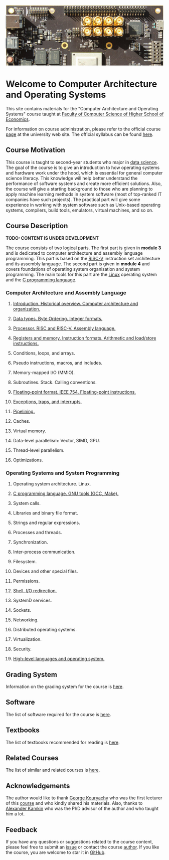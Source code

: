 ![SiFive HiFive Unleashed](images/hifive-unleashed-logo.png)

# Welcome to Computer Architecture and Operating Systems

This site contains materials for the "Computer Architecture and Operating Systems" course taught at
[Faculty of Computer Science of Higher School of Economics](https://cs.hse.ru/en/).

For information on course administration, please refer to the
official course [page](http://wiki.cs.hse.ru/ACOS_DSBA_2020/2021) at the university web site.
The official syllabus can be found [here](https://www.hse.ru/edu/courses/375268865).

## Course Motivation

This course is taught to second-year students who major in [data science](https://www.hse.ru/en/ba/data/).
The goal of the course is to give an introduction to how operating systems and hardware work under the hood,
which is essential for general computer science literacy.
This knowledge will help better understand the performance of software systems and create more efficient solutions.
Also, the course will give a starting background to those who are planning to apply machine learning methods
in system software (most of top-ranked IT companies have such projects).
The practical part will give some experience in working with system software such as Unix-based operating systems,
compilers, build tools, emulators, virtual machines, and so on. 

## Course Description

__TODO: CONTENT IS UNDER DEVELOPMENT__ 

The course consists of two logical parts.
The first part is given in __module 3__ and is dedicated to computer architecture and assembly language programming.
This part is based on the [RISC-V](https://en.wikipedia.org/wiki/RISC-V) instruction set architecture
and its assembly language.
The second part is given in __module 4__ and covers foundations of operating system organisation and system programming.
The main tools for this part are the [Linux](https://en.wikipedia.org/wiki/Linux) operating system and
the [C programming language](https://en.wikipedia.org/wiki/C_%28programming_language%29).

### Computer Architecture and Assembly Language

1. [Introduction. Historical overview. Computer architecture and organization.](part1ca/01_Introduction/lecture.md)
   <!--- [CODR] Chapter 1, [MIT 6.172] Lecture 1. [SCO] --> 

2. [Data types. Byte Ordering. Integer formats.](part1ca/02_DataTypes/lecture.md)
   <!--- [CSPP] Chapter 2. -->

3. [Processor. RISC and RISC-V. Assembly language.](part1ca/03_CPU/lecture.md)

4. [Registers and memory. Instruction formats. Arithmetic and load/store instructions.](part1ca/04_Instructions/lecture.md)

5. Conditions, loops, and arrays.

6. Pseudo instructions, macros, and includes.
 
7. Memory-mapped I/O (MMIO).

8. Subroutines. Stack. Calling conventions.

9. [Floating-point format. IEEE 754. Floating-point instructions.](part1ca/09_FP/lecture.md)

10. [Exceptions, traps, and interrupts.](part1ca/10_Exceptions/lecture.md)

11. [Pipelining.](part1ca/11_Pipeline/lecture.md)

12. Caches.

13. Virtual memory.

14. Data-level parallelism: Vector, SIMD, GPU.

15. Thread-level parallelism.

16. Optimizations.

### Operating Systems and System Programming

1. Operating system architecture. Linux.

2. [C programming language. GNU tools (GCC, Make).](part2os/02_C/lecture.md)

3. System calls.

4. Libraries and binary file format.

5. Strings and regular expressions.

6. Processes and threads.

7. Synchronization.

8. Inter-process communication.

9. Filesystem.

10. Devices and other special files.

11. Permissions.

12. [Shell. I/O redirection.](part2os/12_Shell/lecture.md)

13. SystemD services.

14. Sockets.

15. Networking.

16. Distributed operating systems.

17. Virtualization.

18. Security.

19. [High-level languages and operating system.](part2os/19_Python/lecture.md)

## Grading System

Information on the grading system for the course is [here](grades.md).

## Software

The list of software required for the course is [here](software.md). 

## Textbooks

The list of textbooks recommended for reading is [here](books.md).

## Related Courses

The list of similar and related courses is [here](courses.md).

## Acknowledgements

The author would like to thank [George Kouryachy](https://uneex.ru/) who was the first lecturer
of this [course](https://uneex.ru/HSE) and who kindly shared his materials.
Also, thanks to [Alexander Kamkin](https://www.hse.ru/org/persons/209608913)
who was the PhD advisor of the author and who taught him a lot.

## Feedback

If you have any questions or suggestions related to the course content, please feel free to submit
an [issue](https://github.com/andrewt0301/hse-acos-course/issues)
or contact the course [author](https://github.com/andrewt0301). 
If you like the course, you are welcome to star it in
[GitHub](https://github.com/andrewt0301/hse-acos-course).
